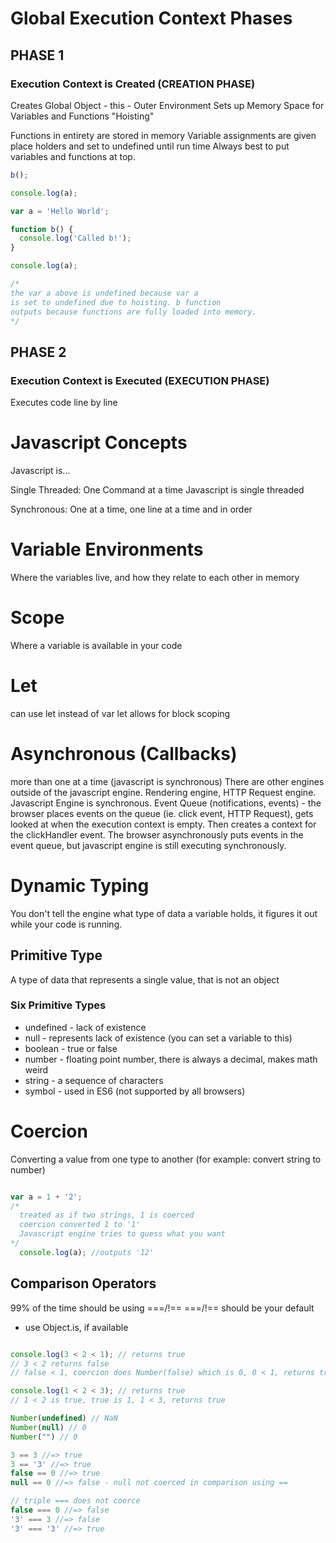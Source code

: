 # Global Execution Context Phases
## PHASE 1
### Execution Context is Created (CREATION PHASE)
Creates Global Object - this - Outer Environment
Sets up Memory Space for Variables and Functions "Hoisting"

Functions in entirety are stored in memory
Variable assignments are given place holders and set to undefined until run time
Always best to put variables and functions at top.

```javascript
b();

console.log(a);

var a = 'Hello World';

function b() {
  console.log('Called b!');
}

console.log(a);

/*
the var a above is undefined because var a
is set to undefined due to hoisting. b function
outputs because functions are fully loaded into memory.
*/
```

## PHASE 2
### Execution Context is Executed (EXECUTION PHASE)
Executes code line by line

# Javascript Concepts
Javascript is...

Single Threaded:
One Command at a time
Javascript is single threaded

Synchronous:
One at a time, one line at a time and in order


# Variable Environments
Where the variables live, and how they relate to each other in memory

# Scope
Where a variable is available in your code

# Let
can use let instead of var
let allows for block scoping

# Asynchronous (Callbacks)
more than one at a time (javascript is synchronous)
There are other engines outside of the javascript engine.
Rendering engine, HTTP Request engine. Javascript Engine is synchronous.
Event Queue (notifications, events) - the browser places events on the queue (ie. click event, HTTP Request), gets looked at when the execution context is empty. Then creates a context for the clickHandler event. The browser asynchronously puts events in the event queue, but javascript engine is still executing synchronously.

# Dynamic Typing
You don't tell the engine what type of data a variable holds,
it figures it out while your code is running.

## Primitive Type
A type of data that represents a single value, that is not an object

### Six Primitive Types
* undefined - lack of existence
* null - represents lack of existence (you can set a variable to this)
* boolean - true or false
* number - floating point number, there is always a decimal, makes math weird
* string - a sequence of characters
* symbol - used in ES6 (not supported by all browsers)

# Coercion
Converting a value from one type to another (for example: convert string to number)

```javascript

var a = 1 + '2';
/*
  treated as if two strings, 1 is coerced
  coercion converted 1 to '1'
  Javascript engine tries to guess what you want
*/
  console.log(a); //outputs '12'

```

## Comparison Operators
99% of the time should be using ===/!==
===/!== should be your default

* use Object.is, if available

```javascript

console.log(3 < 2 < 1); // returns true
// 3 < 2 returns false
// false < 1, coercion does Number(false) which is 0, 0 < 1, returns true

console.log(1 < 2 < 3); // returns true
// 1 < 2 is true, true is 1, 1 < 3, returns true

Number(undefined) // NaN
Number(null) // 0
Number("") // 0

3 == 3 //=> true
3 == '3' //=> true
false == 0 //=> true
null == 0 //=> false - null not coerced in comparison using ==

// triple === does not coerce
false === 0 //=> false
'3' === 3 //=> false
'3' === '3' //=> true

```
